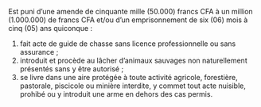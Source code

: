 Est puni d’une amende de cinquante mille (50.000) francs CFA à un million (1.000.000) de francs CFA et/ou d’un emprisonnement de six (06) mois à cinq (05) ans quiconque :
1. fait acte de guide de chasse sans licence professionnelle ou sans assurance ;
2. introduit et procède au lâcher d’animaux sauvages non naturellement présentés sans y être autorisé ;
3. se livre dans une aire protégée à toute activité agricole, forestière, pastorale, piscicole ou minière interdite, y commet tout acte nuisible, prohibé ou y introduit une arme en dehors des cas permis.